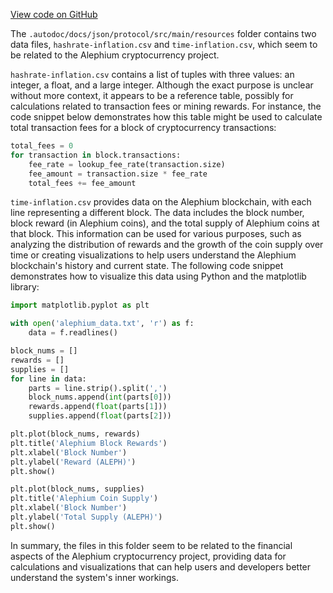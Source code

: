 [View code on GitHub](https://github.com/alephium/alephium/.autodoc/docs/json/protocol/src/main/resources)

The `.autodoc/docs/json/protocol/src/main/resources` folder contains two data files, `hashrate-inflation.csv` and `time-inflation.csv`, which seem to be related to the Alephium cryptocurrency project.

`hashrate-inflation.csv` contains a list of tuples with three values: an integer, a float, and a large integer. Although the exact purpose is unclear without more context, it appears to be a reference table, possibly for calculations related to transaction fees or mining rewards. For instance, the code snippet below demonstrates how this table might be used to calculate total transaction fees for a block of cryptocurrency transactions:

```python
total_fees = 0
for transaction in block.transactions:
    fee_rate = lookup_fee_rate(transaction.size)
    fee_amount = transaction.size * fee_rate
    total_fees += fee_amount
```

`time-inflation.csv` provides data on the Alephium blockchain, with each line representing a different block. The data includes the block number, block reward (in Alephium coins), and the total supply of Alephium coins at that block. This information can be used for various purposes, such as analyzing the distribution of rewards and the growth of the coin supply over time or creating visualizations to help users understand the Alephium blockchain's history and current state. The following code snippet demonstrates how to visualize this data using Python and the matplotlib library:

```python
import matplotlib.pyplot as plt

with open('alephium_data.txt', 'r') as f:
    data = f.readlines()

block_nums = []
rewards = []
supplies = []
for line in data:
    parts = line.strip().split(',')
    block_nums.append(int(parts[0]))
    rewards.append(float(parts[1]))
    supplies.append(float(parts[2]))

plt.plot(block_nums, rewards)
plt.title('Alephium Block Rewards')
plt.xlabel('Block Number')
plt.ylabel('Reward (ALEPH)')
plt.show()

plt.plot(block_nums, supplies)
plt.title('Alephium Coin Supply')
plt.xlabel('Block Number')
plt.ylabel('Total Supply (ALEPH)')
plt.show()
```

In summary, the files in this folder seem to be related to the financial aspects of the Alephium cryptocurrency project, providing data for calculations and visualizations that can help users and developers better understand the system's inner workings.
